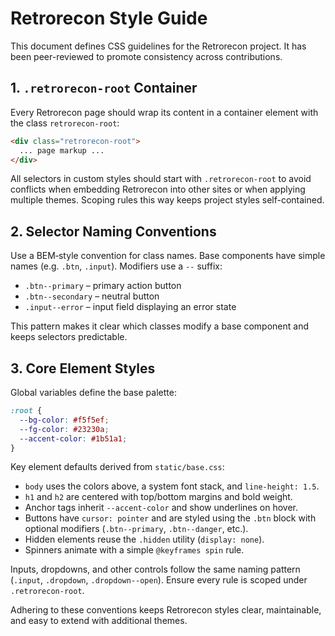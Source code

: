 # Retrorecon Style Guide

This document defines CSS guidelines for the Retrorecon project. It has been peer-reviewed to promote consistency across contributions.

## 1. `.retrorecon-root` Container

Every Retrorecon page should wrap its content in a container element with the class `retrorecon-root`:

```html
<div class="retrorecon-root">
  ... page markup ...
</div>
```

All selectors in custom styles should start with `.retrorecon-root` to avoid conflicts when embedding Retrorecon into other sites or when applying multiple themes. Scoping rules this way keeps project styles self-contained.

## 2. Selector Naming Conventions

Use a BEM‑style convention for class names. Base components have simple names (e.g. `.btn`, `.input`). Modifiers use a `--` suffix:

- `.btn--primary` – primary action button
- `.btn--secondary` – neutral button
- `.input--error` – input field displaying an error state

This pattern makes it clear which classes modify a base component and keeps selectors predictable.

## 3. Core Element Styles

Global variables define the base palette:

```css
:root {
  --bg-color: #f5f5ef;
  --fg-color: #23230a;
  --accent-color: #1b51a1;
}
```

Key element defaults derived from `static/base.css`:

- `body` uses the colors above, a system font stack, and `line-height: 1.5`.
- `h1` and `h2` are centered with top/bottom margins and bold weight.
- Anchor tags inherit `--accent-color` and show underlines on hover.
- Buttons have `cursor: pointer` and are styled using the `.btn` block with optional modifiers (`.btn--primary`, `.btn--danger`, etc.).
- Hidden elements reuse the `.hidden` utility (`display: none`).
- Spinners animate with a simple `@keyframes spin` rule.

Inputs, dropdowns, and other controls follow the same naming pattern (`.input`, `.dropdown`, `.dropdown--open`). Ensure every rule is scoped under `.retrorecon-root`.

Adhering to these conventions keeps Retrorecon styles clear, maintainable, and easy to extend with additional themes.
